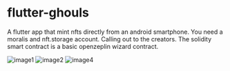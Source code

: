 # flutter-ghouls

A flutter app that mint nfts directly from an android smartphone. You need a moralis and nft.storage account. Calling out to the creators. The solidity smart contract is a basic openzeplin wizard contract. 

![image1](https://user-images.githubusercontent.com/98053458/158453275-d669762d-2302-4f48-a769-9f48ca488703.png)
![image2](https://user-images.githubusercontent.com/98053458/158453293-af409246-d463-4def-a700-7a97ea91cdf4.png)
![image4](https://user-images.githubusercontent.com/98053458/158453310-e37864bf-73b3-4ef2-a086-4b6b5ac5cc9a.png)
